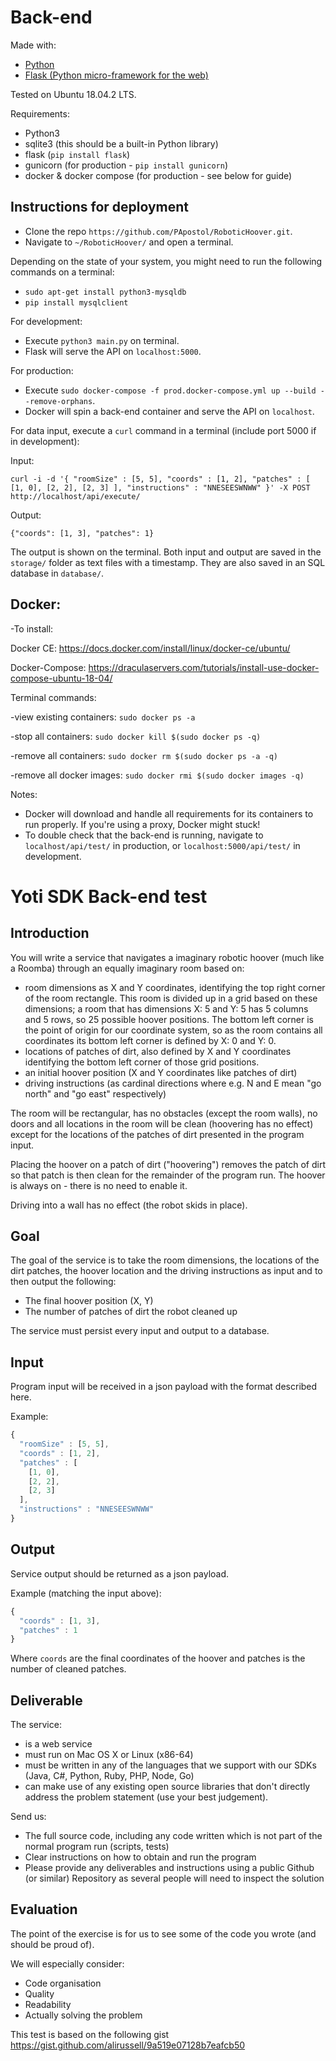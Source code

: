 # Back-end

Made with:

* [Python](https://www.python.org/ "Python's Homepage")
* [Flask (Python micro-framework for the web)](http://flask.pocoo.org/ "Flask's Homepage")

Tested on Ubuntu 18.04.2 LTS.

Requirements:
- Python3
- sqlite3 (this should be a built-in Python library)
- flask (`pip install flask`)
- gunicorn (for production - `pip install gunicorn`)
- docker & docker compose (for production - see below for guide)

## Instructions for deployment
- Clone the repo `https://github.com/PApostol/RoboticHoover.git`.
- Navigate to `~/RoboticHoover/` and open a terminal.

Depending on the state of your system, you might need to run the following commands on a terminal:
- `sudo apt-get install python3-mysqldb`
- `pip install mysqlclient`

For development:
- Execute `python3 main.py` on terminal.
- Flask will serve the API on `localhost:5000`.

For production:
- Execute `sudo docker-compose -f prod.docker-compose.yml up --build --remove-orphans`.
- Docker will spin a back-end container and serve the API on `localhost`.

For data input, execute a `curl` command in a terminal (include port 5000 if in development):

Input:

`curl -i -d '{ "roomSize" : [5, 5], "coords" : [1, 2], "patches" : [ [1, 0], [2, 2], [2, 3] ], "instructions" : "NNESEESWNWW" }' -X POST http://localhost/api/execute/`

Output:

`{"coords": [1, 3], "patches": 1}`

The output is shown on the terminal. Both input and output are saved in the `storage/` folder  as text files with a timestamp. They are also saved in an SQL database in `database/`.

## Docker:
-To install:

Docker CE: https://docs.docker.com/install/linux/docker-ce/ubuntu/

Docker-Compose: https://draculaservers.com/tutorials/install-use-docker-compose-ubuntu-18-04/

Terminal commands:

-view existing containers: `sudo docker ps -a`

-stop all containers: `sudo docker kill $(sudo docker ps -q)`

-remove all containers: `sudo docker rm $(sudo docker ps -a -q)`

-remove all docker images: `sudo docker rmi $(sudo docker images -q)`

Notes:

- Docker will download and handle all requirements for its containers to run properly. If you're using a proxy, Docker might stuck!
- To double check that the back-end is running, navigate to `localhost/api/test/` in production, or `localhost:5000/api/test/` in development.


Yoti SDK Back-end test
======================

## Introduction
You will write a service that navigates a imaginary robotic hoover (much like a Roomba) through an equally imaginary room based on:

- room dimensions as X and Y coordinates, identifying the top right corner of the room rectangle. This room is divided up in a grid based on these dimensions; a room that has dimensions X: 5 and Y: 5 has 5 columns and 5 rows, so 25 possible hoover positions. The bottom left corner is the point of origin for our coordinate system, so as the room contains all coordinates its bottom left corner is defined by X: 0 and Y: 0.
- locations of patches of dirt, also defined by X and Y coordinates identifying the bottom left corner of those grid positions.
- an initial hoover position (X and Y coordinates like patches of dirt)
- driving instructions (as cardinal directions where e.g. N and E mean "go north" and "go east" respectively)

The room will be rectangular, has no obstacles (except the room walls), no doors and all locations in the room will be clean (hoovering has no effect) except for the locations of the patches of dirt presented in the program input.

Placing the hoover on a patch of dirt ("hoovering") removes the patch of dirt so that patch is then clean for the remainder of the program run. The hoover is always on - there is no need to enable it.

Driving into a wall has no effect (the robot skids in place).

## Goal
The goal of the service is to take the room dimensions, the locations of the dirt patches, the hoover location and the driving instructions as input and to then output the following:

- The final hoover position (X, Y)
- The number of patches of dirt the robot cleaned up

The service must persist every input and output to a database.

## Input
Program input will be received in a json payload with the format described here.

Example:

```javascript
{
  "roomSize" : [5, 5],
  "coords" : [1, 2],
  "patches" : [
    [1, 0],
    [2, 2],
    [2, 3]
  ],
  "instructions" : "NNESEESWNWW"
}
```

## Output
Service output should be returned as a json payload.

Example (matching the input above):

```javascript
{
  "coords" : [1, 3],
  "patches" : 1
}
```

Where `coords` are the final coordinates of the hoover and patches is the number of cleaned patches.

## Deliverable
The service:

- is a web service
- must run on Mac OS X or Linux (x86-64)
- must be written in any of the languages that we support with our SDKs (Java, C#, Python, Ruby, PHP, Node, Go)
- can make use of any existing open source libraries that don't directly address the problem statement (use your best judgement).

Send us:

- The full source code, including any code written which is not part of the normal program run (scripts, tests)
- Clear instructions on how to obtain and run the program
- Please provide any deliverables and instructions using a public Github (or similar) Repository as several people will need to inspect the solution

## Evaluation
The point of the exercise is for us to see some of the code you wrote (and should be proud of).

We will especially consider:

- Code organisation
- Quality
- Readability
- Actually solving the problem

This test is based on the following gist https://gist.github.com/alirussell/9a519e07128b7eafcb50
